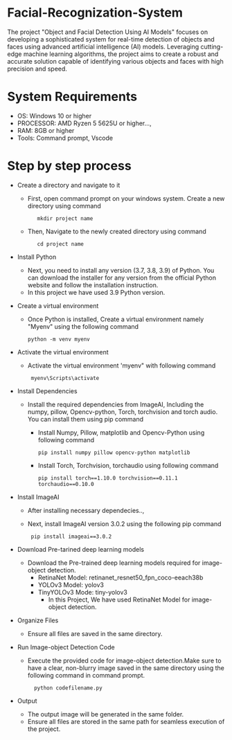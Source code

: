 # Facial-Recognization-System
The project "Object and Facial Detection Using AI Models" focuses on developing a sophisticated system for real-time detection of objects and faces using advanced artificial intelligence (AI) models. Leveraging cutting-edge machine learning algorithms, the project aims to create a robust and accurate solution capable of identifying various objects and faces with high precision and speed.

# System Requirements
 - OS: Windows 10 or higher
 - PROCESSOR: AMD Ryzen 5 5625U or higher...,
 - RAM: 8GB or higher
 - Tools: Command prompt, Vscode

# Step by step process
 - Create a directory and navigate to it
   - First, open command prompt on your windows system. Create a new directory using command

            mkdir project name
     
   - Then, Navigate to the newly created directory using command
   
            cd project name


 - Install Python
    - Next, you need to install any version (3.7, 3.8, 3.9) of Python. You can download the installer for any version from the official Python website and follow the installation instruction.
    - In this project we have used 3.9 Python version.


 - Create a virtual environment
    - Once Python is installed, Create a virtual environment namely "Myenv" using the following command
  
          python -m venv myenv

      

 - Activate the  virtual environment
    - Activate the virtual environment 'myenv" with following command

           myenv\Scripts\activate


 - Install Dependencies
    - Install the required dependencies from ImageAI, Including the numpy, pillow, Opencv-python, Torch, torchvision and torch audio. You can install them using pip command
       - Install Numpy, Pillow, matplotlib and Opencv-Python using following command

             pip install numpy pillow opencv-python matplotlib

       - Install Torch, Torchvision, torchaudio using following command

             pip install torch==1.10.0 torchvision==0.11.1 torchaudio==0.10.0


 - Install ImageAI
    - After installing necessary dependecies..,
    - Next, install ImageAI version 3.0.2 using the following pip command

           pip install imageai==3.0.2


 - Download Pre-tarined deep learning models
    - Download the Pre-trained deep learning models required for image-object detection.
       - RetinaNet Model: retinanet_resnet50_fpn_coco-eeach38b
       - YOLOv3 Model: yolov3
       - TinyYOLOv3 Mode: tiny-yolov3
           -  In this Project, We have used RetinaNet Model for image-object detection.

 - Organize Files
    - Ensure all files are saved in the same directory.

 - Run Image-object Detection Code
    - Execute the provided code for image-object detection.Make sure to have a clear, non-blurry image saved in the same directory using the following command in command prompt.
  
            python codefilename.py

 - Output
    - The output image will be generated in the same folder.
    - Ensure all files are stored in the same path for seamless execution of the project.
